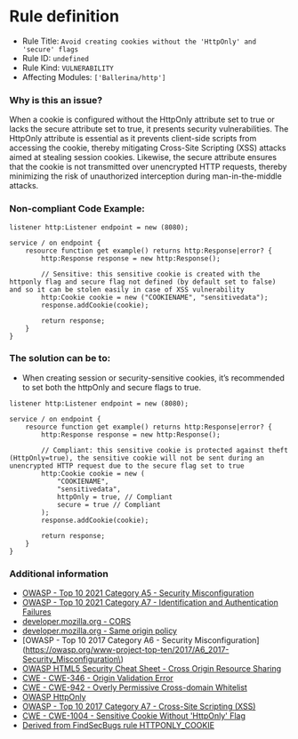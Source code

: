 # Rule definition

- Rule Title: `Avoid creating cookies without the 'HttpOnly' and 'secure' flags`
- Rule ID: `undefined`
- Rule Kind: `VULNERABILITY`
- Affecting Modules: `['Ballerina/http']`

### Why is this an issue?

When a cookie is configured without the HttpOnly attribute set to true or lacks the secure attribute set to true, it presents security vulnerabilities. The HttpOnly attribute is essential as it prevents client-side scripts from accessing the cookie, thereby mitigating Cross-Site Scripting (XSS) attacks aimed at stealing session cookies. Likewise, the secure attribute ensures that the cookie is not transmitted over unencrypted HTTP requests, thereby minimizing the risk of unauthorized interception during man-in-the-middle attacks.

### Non-compliant Code Example:

```ballerina
listener http:Listener endpoint = new (8080);

service / on endpoint {
    resource function get example() returns http:Response|error? {
        http:Response response = new http:Response();

        // Sensitive: this sensitive cookie is created with the httponly flag and secure flag not defined (by default set to false) and so it can be stolen easily in case of XSS vulnerability
        http:Cookie cookie = new ("COOKIENAME", "sensitivedata");
        response.addCookie(cookie);

        return response;
    }
}
```

### The solution can be to:

- When creating session or security-sensitive cookies, it’s recommended to set both the httpOnly and secure flags to true.

```ballerina
listener http:Listener endpoint = new (8080);

service / on endpoint {
    resource function get example() returns http:Response|error? {
        http:Response response = new http:Response();

        // Compliant: this sensitive cookie is protected against theft (HttpOnly=true), the sensitive cookie will not be sent during an unencrypted HTTP request due to the secure flag set to true
        http:Cookie cookie = new (
            "COOKIENAME",
            "sensitivedata",
            httpOnly = true, // Compliant
            secure = true // Compliant
        );
        response.addCookie(cookie);

        return response;
    }
}
```

### Additional information

- [OWASP - Top 10 2021 Category A5 - Security Misconfiguration](https://owasp.org/Top10/A05_2021-Security_Misconfiguration/)
- [OWASP - Top 10 2021 Category A7 - Identification and Authentication Failures](https://owasp.org/Top10/A07_2021-Identification_and_Authentication_Failures/)
- [developer.mozilla.org - CORS](https://developer.mozilla.org/en-US/docs/Web/HTTP/CORS)
- [developer.mozilla.org - Same origin policy](https://developer.mozilla.org/en-US/docs/Web/Security/Same-origin_policy)
- [OWASP - Top 10 2017 Category A6 - Security Misconfiguration](https://owasp.org/www-project-top-ten/2017/A6_2017-Security_Misconfiguration\)
- [OWASP HTML5 Security Cheat Sheet - Cross Origin Resource Sharing](https://cheatsheetseries.owasp.org/cheatsheets/HTML5_Security_Cheat_Sheet.html#cross-origin-resource-sharing)
- [CWE - CWE-346 - Origin Validation Error](https://cwe.mitre.org/data/definitions/346)
- [CWE - CWE-942 - Overly Permissive Cross-domain Whitelist](https://cwe.mitre.org/data/definitions/942)
- [OWASP HttpOnly](https://owasp.org/www-community/HttpOnly)
- [OWASP - Top 10 2017 Category A7 - Cross-Site Scripting (XSS)](https://owasp.org/www-project-top-ten/2017/A7_2017-Cross-Site_Scripting_(XSS))
- [CWE - CWE-1004 - Sensitive Cookie Without 'HttpOnly' Flag](https://cwe.mitre.org/data/definitions/1004)
- [Derived from FindSecBugs rule HTTPONLY_COOKIE](https://find-sec-bugs.github.io/bugs.htm#HTTPONLY_COOKIE)